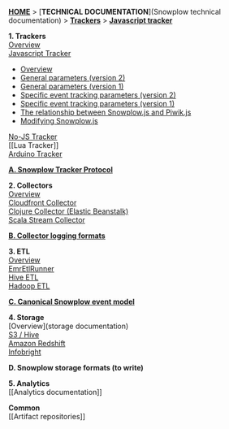 [**HOME**](Home) > [**TECHNICAL DOCUMENTATION**](Snowplow technical documentation) > [**Trackers**](trackers) > [**Javascript tracker**](javascript-tracker)

**1. Trackers**  
[Overview](trackers)  
[Javascript Tracker](javascript-tracker) 

* [Overview](javascript-tracker)  
* [General parameters (version 2)](1-General-parameters-for-the-Javascript-tracker)
* [General parameters (version 1)](1-General-parameters-for-the-Javascript-tracker-v1) 
* [Specific event tracking parameters (version 2)](2-Specific-event-tracking-with-the-Javascript-tracker) 
* [Specific event tracking parameters (version 1)](2-Specific-event-tracking-with-the-Javascript-tracker-v1) 
* [The relationship between Snowplow.js and Piwik.js](3-The-relationship-between-Snowplow.js-and-Piwik.js)
* [Modifying Snowplow.js](Modifying-snowplow-js)

[No-JS Tracker](no-js-tracker)  
[[Lua Tracker]]  
[Arduino Tracker](Arduino-Tracker)  

**[A. Snowplow Tracker Protocol](snowplow-tracker-protocol)**  

**2. Collectors**  
[Overview](collectors)  
[Cloudfront Collector](cloudfront-cloudfront)  
[Clojure Collector (Elastic Beanstalk)](Clojure-collector)   
[Scala Stream Collector](Scala-Stream-Collector)

**[B. Collector logging formats](Collector-logging-formats)**  

**3. ETL**  
[Overview](etl)  
[EmrEtlRunner](EmrEtlRunner)  
[Hive ETL](hive-etl)  
[Hadoop ETL](scaldingetl)

**[C. Canonical Snowplow event model](canonical-event-model)**  

**4. Storage**  
[Overview](storage documentation)  
[S3 / Hive](s3-apache-hive-storage)  
[Amazon Redshift](amazon-redshift-storage)    
[Infobright](infobright-storage)  

**D. Snowplow storage formats (to write)**

**5. Analytics**  
[[Analytics documentation]]  

**Common**  
[[Artifact repositories]]  